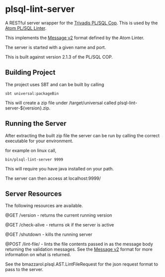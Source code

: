 # plsql-lint-server
A RESTful server wrapper for the [Trivadis PL/SQL Cop](https://www.salvis.com/blog/plsql-cop/). This is used by the [Atom PL/SQL Linter](https://github.com/bmazzarol/atom-plsql-linter).

This implements the [Message v2](http://steelbrain.me/linter/types/linter-message-v2.html) format defined by the Atom Linter.

The server is started with a given name and port.

This is built against version 2.1.3 of the PL/SQL COP. 

## Building Project
The project uses SBT and can be built by calling 

`sbt universal:packageBin`

This will create a zip file under /target/universal called plsql-lint-server-${version}.zip.

## Running the Server
After extracting the built zip file the server can be run by calling the correct executable for your environment.

for example on linux call,

`bin/plsql-lint-server 9999`

This will require you have java installed on your path.

The server can then access at localhost:9999/

## Server Resources
The following resources are available.

@GET  /version     - returns the current running version

@GET  /check-alive - returns ok if the server is active

@GET  /shutdown    - kills the running server

@POST /lint-file/  - lints the file contents passed in as the message body returning the validation messages. 
                           See the [Message v2](http://steelbrain.me/linter/types/linter-message-v2.html) format for more information on what is returned.
                           
See the bmazzarol.plsql.AST.LintFileRequest for the json request format to pass to the server.